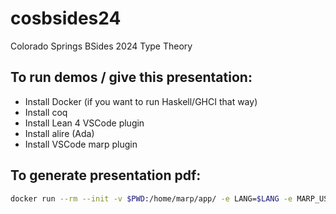 # cosbsides24
Colorado Springs BSides 2024 Type Theory

## To run demos / give this presentation:

* Install Docker (if you want to run Haskell/GHCI that way)
* Install coq
* Install Lean 4 VSCode plugin
* Install alire (Ada)
* Install VSCode marp plugin

## To generate presentation pdf:

```bash
docker run --rm --init -v $PWD:/home/marp/app/ -e LANG=$LANG -e MARP_USER="$(id -u):$(id -g)" marpteam/marp-cli presentation.md --pdf
```
